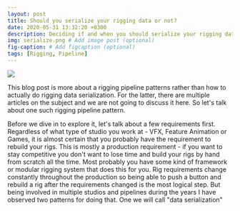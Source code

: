 ```yaml
---
layout: post
title: Should you serialize your rigging data or not?
date: 2020-05-31 13:32:20 +0300
description: Deciding if and when you should serialize your rigging data.
img: serialize.png # Add image post (optional)
fig-caption: # Add figcaption (optional)
tags: [Rigging, Pipeline]
---
```


![]({{site.baseurl}}/assets/img/serialize.png)

This blog post is more about a rigging pipeline patterns rather than how to actually do rigging data serialization. For the latter, there are multiple articles on the subject and we are not going to discuss it here. 
So let's talk about one such rigging pipeline pattern. 

Before we dive in to explore it, let's talk about a few requirements first. Regardless of what type of studio you work at - VFX, Feature Animation or Games, it is almost certain that you probably have the requirement to rebuild your rigs. This is mostly a production requirement - if you want to stay competitive you don't want to lose time and build your rigs by hand from scratch all the time. Most probably you have some kind of framework or modular rigging system that does this for you. Rig requirements change constantly throughout the production so being able to push a button and rebuild a rig after the requirements changed is the most logical step. But being involved in multiple studios and pipelines during the years I have observed two patterns for doing that. One we will call "data serialization"

